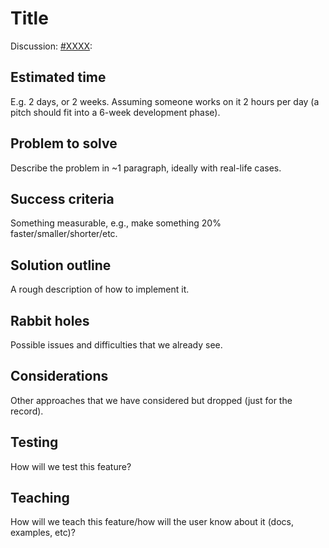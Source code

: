 # Title

Discussion: [#XXXX](https://github.com/lvgl/lvgl/issues/XXXX):

## Estimated time

E.g. 2 days, or 2 weeks. Assuming someone works on it 2 hours per day (a pitch should fit into a 6-week development phase).


## Problem to solve

Describe the problem in ~1 paragraph, ideally with real-life cases.

## Success criteria

Something measurable, e.g., make something 20% faster/smaller/shorter/etc.

## Solution outline

A rough description of how to implement it.

## Rabbit holes

Possible issues and difficulties that we already see.

## Considerations

Other approaches that we have considered but dropped (just for the record).

## Testing

How will we test this feature?

## Teaching

How will we teach this feature/how will the user know about it (docs, examples, etc)?


